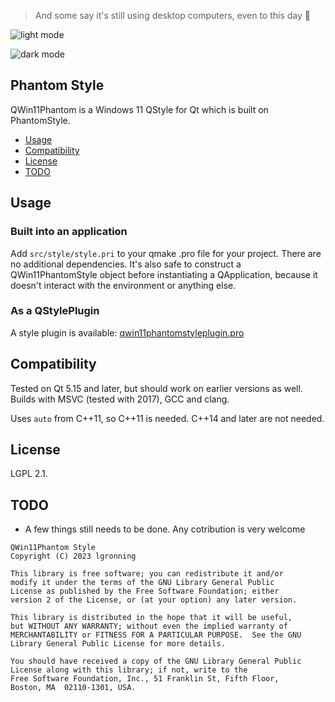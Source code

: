 > And some say it's still using desktop computers, even to this day 👻

![light mode](https://user-images.githubusercontent.com/31950538/210968770-80d5bee2-7cc7-42bf-8b37-c9961b871cf3.png)

![dark mode](https://user-images.githubusercontent.com/31950538/210969022-ea569ed8-864a-4b8e-9dcd-d13fd1fa4720.png)

## Phantom Style

QWin11Phantom is a Windows 11 QStyle for Qt which is built on PhantomStyle.

* [Usage](#usage)
* [Compatibility](#compatibility)
* [License](#license)
* [TODO](#todo)

## Usage

### Built into an application

Add `src/style/style.pri` to your qmake .pro file for your project. There
are no additional dependencies. It's also safe to construct a QWin11PhantomStyle
object before instantiating a QApplication, because it doesn't interact with
the environment or anything else.

### As a QStylePlugin

A style plugin is available: [qwin11phantomstyleplugin.pro](src/styleplugin/qwin11phantomstyleplugin.pro)

## Compatibility

Tested on Qt 5.15 and later, but should work on earlier versions as well. Builds
with MSVC (tested with 2017), GCC and clang.

Uses `auto` from C++11, so C++11 is needed. C++14 and later are not needed.

## License

LGPL 2.1.

## TODO

* A few things still needs to be done. Any cotribution is very welcome

```
QWin11Phantom Style
Copyright (C) 2023 lgronning

This library is free software; you can redistribute it and/or
modify it under the terms of the GNU Library General Public
License as published by the Free Software Foundation; either
version 2 of the License, or (at your option) any later version.

This library is distributed in the hope that it will be useful,
but WITHOUT ANY WARRANTY; without even the implied warranty of
MERCHANTABILITY or FITNESS FOR A PARTICULAR PURPOSE.  See the GNU
Library General Public License for more details.

You should have received a copy of the GNU Library General Public
License along with this library; if not, write to the
Free Software Foundation, Inc., 51 Franklin St, Fifth Floor,
Boston, MA  02110-1301, USA.
```
